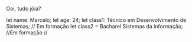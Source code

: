 Ooi, tudo jóia?

let name: Marcelo;
let age: 24;
let class1: Técnico em Desenvolvimento de Sistemas; // Em formação
let class2 = Bacharel Sistemas da informação; //Em formação 
//

<!--
**MVMaia/MVMaia** is a ✨ _special_ ✨ repository because its `README.md` (this file) appears on your GitHub profile.

Here are some ideas to get you started:

- 🔭 I’m currently working on ...
- 🌱 I’m currently learning ...
- 👯 I’m looking to collaborate on ...
- 🤔 I’m looking for help with ...
- 💬 Ask me about ...
- 📫 How to reach me: ...
- 😄 Pronouns: ...
- ⚡ Fun fact: ...
-->
